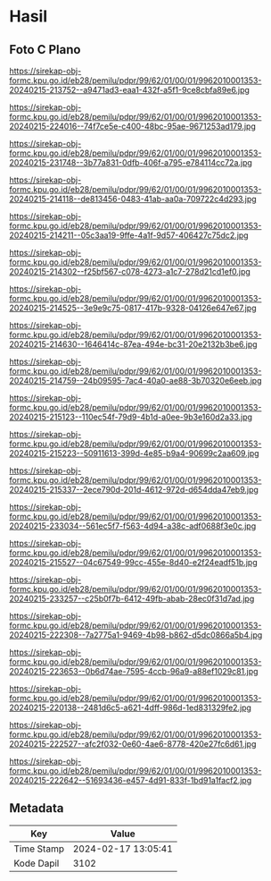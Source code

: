 # Hasil

## Foto C Plano

https://sirekap-obj-formc.kpu.go.id/eb28/pemilu/pdpr/99/62/01/00/01/9962010001353-20240215-213752--a9471ad3-eaa1-432f-a5f1-9ce8cbfa89e6.jpg

https://sirekap-obj-formc.kpu.go.id/eb28/pemilu/pdpr/99/62/01/00/01/9962010001353-20240215-224016--74f7ce5e-c400-48bc-95ae-9671253ad179.jpg

https://sirekap-obj-formc.kpu.go.id/eb28/pemilu/pdpr/99/62/01/00/01/9962010001353-20240215-231748--3b77a831-0dfb-406f-a795-e784114cc72a.jpg

https://sirekap-obj-formc.kpu.go.id/eb28/pemilu/pdpr/99/62/01/00/01/9962010001353-20240215-214118--de813456-0483-41ab-aa0a-709722c4d293.jpg

https://sirekap-obj-formc.kpu.go.id/eb28/pemilu/pdpr/99/62/01/00/01/9962010001353-20240215-214211--05c3aa19-9ffe-4a1f-9d57-406427c75dc2.jpg

https://sirekap-obj-formc.kpu.go.id/eb28/pemilu/pdpr/99/62/01/00/01/9962010001353-20240215-214302--f25bf567-c078-4273-a1c7-278d21cd1ef0.jpg

https://sirekap-obj-formc.kpu.go.id/eb28/pemilu/pdpr/99/62/01/00/01/9962010001353-20240215-214525--3e9e9c75-0817-417b-9328-04126e647e67.jpg

https://sirekap-obj-formc.kpu.go.id/eb28/pemilu/pdpr/99/62/01/00/01/9962010001353-20240215-214630--1646414c-87ea-494e-bc31-20e2132b3be6.jpg

https://sirekap-obj-formc.kpu.go.id/eb28/pemilu/pdpr/99/62/01/00/01/9962010001353-20240215-214759--24b09595-7ac4-40a0-ae88-3b70320e6eeb.jpg

https://sirekap-obj-formc.kpu.go.id/eb28/pemilu/pdpr/99/62/01/00/01/9962010001353-20240215-215123--110ec54f-79d9-4b1d-a0ee-9b3e160d2a33.jpg

https://sirekap-obj-formc.kpu.go.id/eb28/pemilu/pdpr/99/62/01/00/01/9962010001353-20240215-215223--50911613-399d-4e85-b9a4-90699c2aa609.jpg

https://sirekap-obj-formc.kpu.go.id/eb28/pemilu/pdpr/99/62/01/00/01/9962010001353-20240215-215337--2ece790d-201d-4612-972d-d654dda47eb9.jpg

https://sirekap-obj-formc.kpu.go.id/eb28/pemilu/pdpr/99/62/01/00/01/9962010001353-20240215-233034--561ec5f7-f563-4d94-a38c-adf0688f3e0c.jpg

https://sirekap-obj-formc.kpu.go.id/eb28/pemilu/pdpr/99/62/01/00/01/9962010001353-20240215-215527--04c67549-99cc-455e-8d40-e2f24eadf51b.jpg

https://sirekap-obj-formc.kpu.go.id/eb28/pemilu/pdpr/99/62/01/00/01/9962010001353-20240215-233257--c25b0f7b-6412-49fb-abab-28ec0f31d7ad.jpg

https://sirekap-obj-formc.kpu.go.id/eb28/pemilu/pdpr/99/62/01/00/01/9962010001353-20240215-222308--7a2775a1-9469-4b98-b862-d5dc0866a5b4.jpg

https://sirekap-obj-formc.kpu.go.id/eb28/pemilu/pdpr/99/62/01/00/01/9962010001353-20240215-223653--0b6d74ae-7595-4ccb-96a9-a88ef1029c81.jpg

https://sirekap-obj-formc.kpu.go.id/eb28/pemilu/pdpr/99/62/01/00/01/9962010001353-20240215-220138--2481d6c5-a621-4dff-986d-1ed831329fe2.jpg

https://sirekap-obj-formc.kpu.go.id/eb28/pemilu/pdpr/99/62/01/00/01/9962010001353-20240215-222527--afc2f032-0e60-4ae6-8778-420e27fc6d61.jpg

https://sirekap-obj-formc.kpu.go.id/eb28/pemilu/pdpr/99/62/01/00/01/9962010001353-20240215-222642--51693436-e457-4d91-833f-1bd91a1facf2.jpg


## Metadata

| Key        | Value               |
| ---------- | ------------------- |
| Time Stamp | 2024-02-17 13:05:41 |
| Kode Dapil | 3102                |



